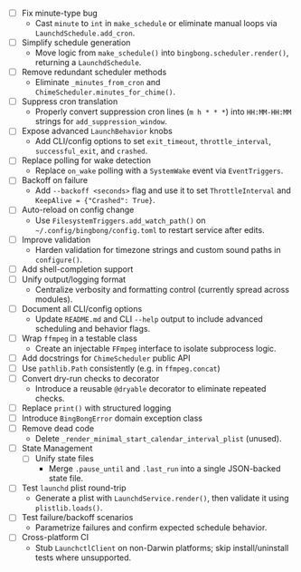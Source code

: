 - [ ] Fix minute-type bug
  - Cast `minute` to `int` in `make_schedule` or eliminate manual loops via `LaunchdSchedule.add_cron`.
- [ ] Simplify schedule generation
  - Move logic from `make_schedule()` into `bingbong.scheduler.render()`, returning a `LaunchdSchedule`.
- [ ] Remove redundant scheduler methods
  - Eliminate `_minutes_from_cron` and `ChimeScheduler.minutes_for_chime()`.
- [ ] Suppress cron translation
  - Properly convert suppression cron lines (`m h * * *`) into `HH:MM-HH:MM` strings for `add_suppression_window`.
- [ ] Expose advanced `LaunchBehavior` knobs
  - Add CLI/config options to set `exit_timeout`, `throttle_interval`, `successful_exit`, and `crashed`.
- [ ] Replace polling for wake detection
  - Replace `on_wake` polling with a `SystemWake` event via `EventTriggers`.
- [ ] Backoff on failure
  - Add `--backoff <seconds>` flag and use it to set `ThrottleInterval` and `KeepAlive = {"Crashed": True}`.
- [ ] Auto-reload on config change
  - Use `FilesystemTriggers.add_watch_path()` on `~/.config/bingbong/config.toml` to restart service after edits.
- [ ] Improve validation
  - Harden validation for timezone strings and custom sound paths in `configure()`.
- [ ] Add shell-completion support
- [ ] Unify output/logging format
  - Centralize verbosity and formatting control (currently spread across modules).
- [ ] Document all CLI/config options
  - Update `README.md` and CLI `--help` output to include advanced scheduling and behavior flags.
- [ ] Wrap `ffmpeg` in a testable class
  - Create an injectable `FFmpeg` interface to isolate subprocess logic.
- [ ] Add docstrings for `ChimeScheduler` public API
- [ ] Use `pathlib.Path` consistently (e.g. in `ffmpeg.concat`)
- [ ] Convert dry-run checks to decorator
  - Introduce a reusable `@dryable` decorator to eliminate repeated checks.
- [ ] Replace `print()` with structured logging
- [ ] Introduce `BingBongError` domain exception class
- [ ] Remove dead code
  - Delete `_render_minimal_start_calendar_interval_plist` (unused).
- [ ] State Management
  - [ ] Unify state files
    - Merge `.pause_until` and `.last_run` into a single JSON-backed state file.
- [ ] Test `launchd` plist round-trip
  - Generate a plist with `LaunchdService.render()`, then validate it using `plistlib.loads()`.
- [ ] Test failure/backoff scenarios
  - Parametrize failures and confirm expected schedule behavior.
- [ ] Cross-platform CI
  - Stub `LaunchctlClient` on non-Darwin platforms; skip install/uninstall tests where unsupported.
